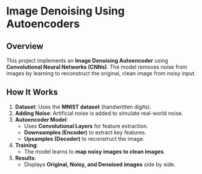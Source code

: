 # Image Denoising Using Autoencoders  

## **Overview**  
This project implements an **Image Denoising Autoencoder** using **Convolutional Neural Networks (CNNs)**. The model removes noise from images by learning to reconstruct the original, clean image from noisy input.  


## **How It Works**  
1. **Dataset**: Uses the **MNIST dataset** (handwritten digits).  
2. **Adding Noise**: Artificial noise is added to simulate real-world noise.  
3. **Autoencoder Model**:
   - Uses **Convolutional Layers** for feature extraction.  
   - **Downsamples (Encoder)** to extract key features.  
   - **Upsamples (Decoder)** to reconstruct the image.  
4. **Training**:
   - The model learns to **map noisy images to clean images**.  
5. **Results**:
   - Displays **Original, Noisy, and Denoised images** side by side.  

